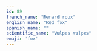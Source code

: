 ```yaml
---
id: 89
french_name: "Renard roux"
english_name: "Red fox"
spanish_name: ""
scientific_name: "Vulpes vulpes"
emoji: "fox"
---
```

